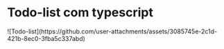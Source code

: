 <h1>Todo-list com typescript</h1>
![Todo-list](https://github.com/user-attachments/assets/3085745e-2c1d-421b-8ec0-3fba5c337abd)
